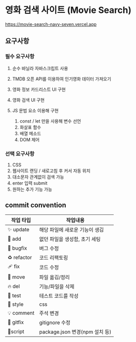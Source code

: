 # 영화 검색 사이트 (Movie Search)

https://movie-search-navy-seven.vercel.app

## 요구사항

### 필수 요구사항

1. 순수 바닐라 자바스크립트 사용
2. TMDB 오픈 API를 이용하여 인기영화 데이터 가져오기
3. 영화 정보 카드리스트 UI 구현
4. 영화 검색 UI 구현
5. JS 문법 요소 이용해 구현

    1. const / let 만을 사용해 변수 선언
    2. 화살표 함수
    3. 배열 메소드
    4. DOM 제어

### 선택 요구사항

1. CSS
2. 웹사이트 랜딩 / 새로고침 후 커서 자동 위치
3. 대소문자 관계없이 검색 가능
4. enter 입력 submit
5. 원하는 추가 기능 가능

## commit convention

| 작업 타입   | 작업내용                       |
| ----------- | ------------------------------ |
| ✨ update   | 해당 파일에 새로운 기능이 생김 |
| 🎉 add      | 없던 파일을 생성함, 초기 세팅  |
| 🐛 bugfix   | 버그 수정                      |
| ♻️ refactor | 코드 리팩토링                  |
| 🩹 fix      | 코드 수정                      |
| 🚚 move     | 파일 옮김/정리                 |
| 🔥 del      | 기능/파일을 삭제               |
| 🍻 test     | 테스트 코드를 작성             |
| 💄 style    | css                            |
| 💡 comment  | 주석 변경                      |
| 🙈 gitfix   | gitignore 수정                 |
| 🔨script    | package.json 변경(npm 설치 등) |

